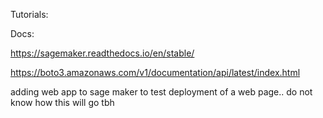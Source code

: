 Tutorials:

Docs:

https://sagemaker.readthedocs.io/en/stable/

https://boto3.amazonaws.com/v1/documentation/api/latest/index.html


adding web app to sage maker to test deployment of a web page.. do not know how this will go tbh
